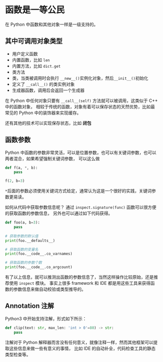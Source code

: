 # 函数是一等公民

在 Python 中函数和其他对象一样是一级支持的。

## 其中可调用对象类型

- 用户定义函数
- 内置函数，比如 `len`
- 内置方法，比如 `dict.get`
- 类方法
- 类，当类被调用时会执行 `__new__()`实例化对象，然后`__init__()`初始化
- 定义了 `__call__()` 的类实例对象
- 生成器函数，调用后会返回一个生成器

在 Python 中任何对象只要有 `__call__(self)` 方法就可以被调用，这类似于 C++ 中的函数对象，
相较于传统的函数，对象有着可以保存状态的天然优势，比如最常见的 Python 中的装饰器来实现缓存。

还有其他的技术可以实现保存状态，比如 **闭包**

## 函数参数

Python 中函数的参数非常灵活，可以是位置参数，也可以有关键词参数，也可以两者混合，如果希望强制关键词参数，
可以这么做

```python
def f(a, *, b):
    pass

f(2, b=3)
```

`*`后面的参数必须使用关键词方式给定，通常认为这是一个很好的实践，关键词参数更易读。

如何从代码中获取参数信息呢？ 通过 `inspect.signature(func)` 函数可以很方便的获取函数的参数信息，
另外也可以通过如下代码获得。

```python
def foo(a, b=3):
    pass
    
# 获取参数的默认值
print(foo.__defaults__)

# 获取函数的变量名
print(foo.__code__.co_varnames)

# 获取函数的参数个数
print(foo.__code__.co_argcount)
```

有了以上信息，就可以推测出函数的参数信息了，当然这样操作比较原始，还是推荐使用 `inspect` 模块。
事实上很多 framework 和 IDE 都是用这些工具来获得函数的参数信息来做自动校验或类型推导的。


## Annotation 注解

Python3 中开始支持注解，形式如下所示：

```python
def clip(text: str, max_len: 'int > 0'=80) -> str:
    pass
```

注解对于 Python 解释器而言没有任何意义，就像注释一样，然而其他框架可以提取这些信息来做一些有意义的事情，
比如 IDE 的自动补全，代码检查工具的静态类型检查等。



